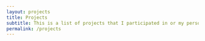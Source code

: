 ```yaml
---
layout: projects
title: Projects
subtitle: This is a list of projects that I participated in or my personal projects.
permalink: /projects
---
```


